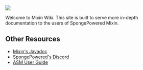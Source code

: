 <img src="https://raw.githubusercontent.com/SpongePowered/Mixin/master/docs/logo.png" />

Welcome to Mixin Wiki. This site is built to serve more in-depth documentation to the users of SpongePowered Mixin.

## Other Resources

- [Mixin's Javadoc](https://jenkins.liteloader.com/view/Other/job/Mixin/javadoc/)
- [SpongePowered's Discord](https://discord.com/invite/sponge)
- [ASM User Guide](https://asm.ow2.io/asm4-guide.pdf)

